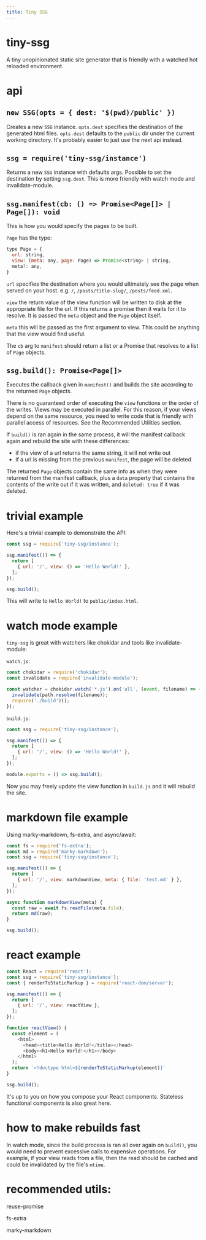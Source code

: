 ```yaml
---
title: Tiny SSG
---
```

# tiny-ssg

A tiny unopinionated static site generator that is friendly with a watched hot
reloaded environment.

# api

## `new SSG(opts = { dest: '$(pwd)/public' })`

Creates a new `SSG` instance. `opts.dest` specifies the destination of the
generated html files. `opts.dest` defaults to the `public` dir under the current
working directory. It's probably easier to just use the next api instead.

## `ssg = require('tiny-ssg/instance')`

Returns a new `SSG` instance with defaults args. Possible to set the destination
by setting `ssg.dest`. This is more friendly with watch mode and
invalidate-module.

## `ssg.manifest(cb: () => Promise<Page[]> | Page[]): void`

This is how you would specify the pages to be built.

`Page` has the type:

```js
type Page = {
  url: string,
  view: (meta: any, page: Page) => Promise<string> | string,
  meta?: any,
}
```

`url` specifies the destination where you would ultimately see the page when
served on your host. e.g. `/`, `/posts/title-slug/`, `/posts/feed.xml`.

`view` the return value of the view function will be written to disk at the
appropriate file for the url. If this returns a promise then it waits for it to
resolve. It is passed the `meta` object and the `Page` object itself.

`meta` this will be passed as the first argument to view. This could be anything
that the view would find useful.

The `cb` arg to `manifest` should return a list or a Promise that resolves to a
list of `Page` objects.

## `ssg.build(): Promise<Page[]>`

Executes the callback given in `manifest()` and builds the site according to the
returned `Page` objects.

There is no guaranteed order of executing the `view` functions or the
order of the writes. Views may be executed in parallel. For this reason, if your
views depend on the same resource, you need to write code that is friendly with
parallel access of resources. See the Recommended Utilities section.

If `build()` is ran again in the same process, it will the manifest callback
again and rebuild the site with these differences:

- if the view of a url returns the same string, it will not write out
- if a url is missing from the previous `manifest`, the page will be deleted

The returned `Page` objects contain the same info as when they were returned
from the manifest callback, plus a `data` property that contains the contents of
the write out if it was written, and `deleted: true` if it was deleted.

# trivial example

Here's a trivial example to demonstrate the API:

```js
const ssg = require('tiny-ssg/instance');

ssg.manifest(() => {
  return [
    { url: '/', view: () => 'Hello World!' },
  ];
});

ssg.build();
```

This will write to `Hello World!` to `public/index.html`.

# watch mode example

`tiny-ssg` is great with watchers like chokidar and tools like invalidate-module:

`watch.js`:

```js
const chokidar = require('chokidar');
const invalidate = require('invalidate-module');

const watcher = chokidar.watch('*.js').on('all', (event, filename) => {
  invalidate(path.resolve(filename));
  require('./build')();
});
```

`build.js`:

```js
const ssg = require('tiny-ssg/instance');

ssg.manifest(() => {
  return [
    { url: '/', view: () => 'Hello World!' },
  ];
});

module.exports = () => ssg.build();
```

Now you may freely update the view function in `build.js` and it will rebuild
the site.

# markdown file example

Using marky-markdown, fs-extra, and async/await:

```js
const fs = require('fs-extra');
const md = require('marky-markdown');
const ssg = require('tiny-ssg/instance');

ssg.manifest(() => {
  return [
    { url: '/', view: markdownView, meta: { file: 'test.md' } },
  ];
});

async function markdownView(meta) {
  const raw = await fs.readFile(meta.file);
  return md(raw);
}

ssg.build();
```

# react example
```js
const React = require('react');
const ssg = require('tiny-ssg/instance');
const { renderToStaticMarkup } = require('react-dom/server');

ssg.manifest(() => {
  return [
    { url: '/', view: reactView },
  ];
});

function reactView() {
  const element = (
    <html>
      <head><title>Hello World!</title></head>
      <body><h1>Hello World!</h1></body>
    </html>
  );
  return `<!doctype html>${renderToStaticMarkup(element)}`
}

ssg.build();
```

It's up to you on how you compose your React components. Stateless functional
components is also great here.

# how to make rebuilds fast

In watch mode, since the build process is ran all over again on `build()`, you
would need to prevent excessive calls to expensive operations. For example, if
your view reads from a file, then the read should be cached and could be
invalidated by the file's `mtime`.

# recommended utils:

reuse-promise

fs-extra

marky-markdown

